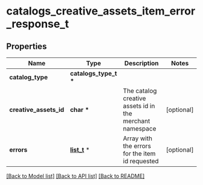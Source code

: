 # catalogs_creative_assets_item_error_response_t

## Properties
Name | Type | Description | Notes
------------ | ------------- | ------------- | -------------
**catalog_type** | **catalogs_type_t \*** |  | 
**creative_assets_id** | **char \*** | The catalog creative assets id in the merchant namespace | [optional] 
**errors** | [**list_t**](item_validation_event.md) \* | Array with the errors for the item id requested | [optional] 

[[Back to Model list]](../README.md#documentation-for-models) [[Back to API list]](../README.md#documentation-for-api-endpoints) [[Back to README]](../README.md)


